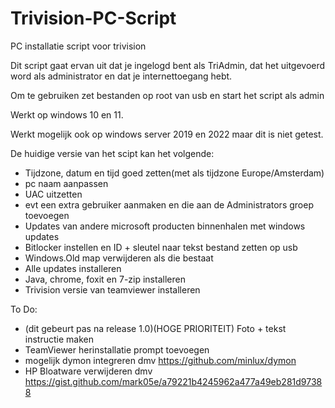 # Trivision-PC-Script
PC installatie script voor trivision


Dit script gaat ervan uit dat je ingelogd bent als TriAdmin, dat het uitgevoerd word als administrator en dat je internettoegang hebt.


Om te gebruiken zet bestanden op root van usb en start het script als admin


Werkt op windows 10 en 11.

Werkt mogelijk ook op windows server 2019 en 2022 maar dit is niet getest.

De huidige versie van het scipt kan het volgende:

- Tijdzone, datum en tijd goed zetten(met als tijdzone Europe/Amsterdam)
- pc naam aanpassen
- UAC uitzetten
- evt een extra gebruiker aanmaken en die aan de Administrators groep toevoegen
- Updates van andere microsoft producten binnenhalen met windows updates
- Bitlocker instellen en ID + sleutel naar tekst bestand zetten op usb
- Windows.Old map verwijderen als die bestaat
- Alle updates installeren
- Java, chrome, foxit en 7-zip installeren
- Trivision versie van teamviewer installeren


To Do:
- (dit gebeurt pas na release 1.0)(HOGE PRIORITEIT) Foto + tekst instructie maken
- TeamViewer herinstallatie prompt toevoegen
- mogelijk dymon integreren dmv https://github.com/minlux/dymon
- HP Bloatware verwijderen dmv https://gist.github.com/mark05e/a79221b4245962a477a49eb281d97388

